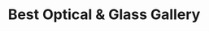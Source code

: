 ---
title: "Best Optical & Glass Gallery"
url: /rocky-mountain-house/best-optical-and-glass-gallery/
shop: optician
---